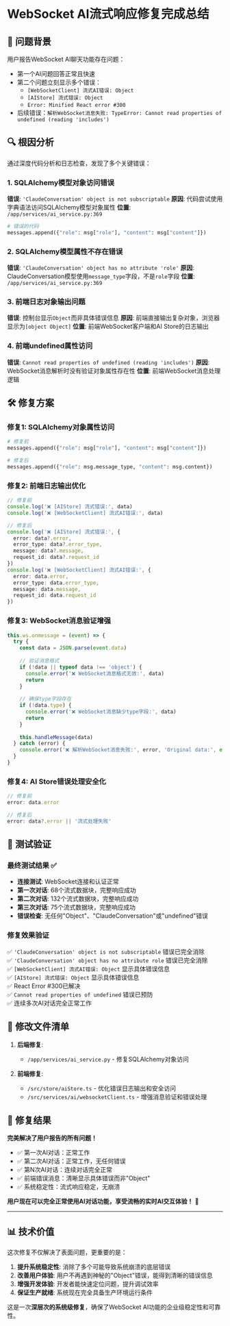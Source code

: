 # WebSocket AI流式响应修复完成总结

## 🎯 问题背景
用户报告WebSocket AI聊天功能存在问题：
- 第一个AI问题回答正常且快速
- 第二个问题立刻显示多个错误：
  - `[WebSocketClient] 流式AI错误: Object`
  - `[AIStore] 流式错误: Object` 
  - `Error: Minified React error #300`
- 后续错误：`解析WebSocket消息失败: TypeError: Cannot read properties of undefined (reading 'includes')`

## 🔍 根因分析

通过深度代码分析和日志检查，发现了多个关键错误：

### 1. SQLAlchemy模型对象访问错误
**错误**: `'ClaudeConversation' object is not subscriptable`
**原因**: 代码尝试使用字典语法访问SQLAlchemy模型对象属性
**位置**: `/app/services/ai_service.py:369`
```python
# 错误的代码
messages.append({"role": msg["role"], "content": msg["content"]})
```

### 2. SQLAlchemy模型属性不存在错误 
**错误**: `'ClaudeConversation' object has no attribute 'role'`
**原因**: ClaudeConversation模型使用`message_type`字段，不是`role`字段
**位置**: `/app/services/ai_service.py:369`

### 3. 前端日志对象输出问题
**错误**: 控制台显示`Object`而非具体错误信息
**原因**: 前端直接输出复杂对象，浏览器显示为`[object Object]`
**位置**: 前端WebSocket客户端和AI Store的日志输出

### 4. 前端undefined属性访问
**错误**: `Cannot read properties of undefined (reading 'includes')`
**原因**: WebSocket消息解析时没有验证对象属性存在性
**位置**: 前端WebSocket消息处理逻辑

## 🛠️ 修复方案

### 修复1: SQLAlchemy对象属性访问
```python
# 修复前
messages.append({"role": msg["role"], "content": msg["content"]})

# 修复后  
messages.append({"role": msg.message_type, "content": msg.content})
```

### 修复2: 前端日志输出优化
```typescript
// 修复前
console.log('❌ [AIStore] 流式错误:', data)
console.log('❌ [WebSocketClient] 流式AI错误:', data)

// 修复后
console.log('❌ [AIStore] 流式错误:', {
  error: data?.error,
  error_type: data?.error_type,
  message: data?.message,
  request_id: data?.request_id
})
console.log('❌ [WebSocketClient] 流式AI错误:', {
  error: data.error,
  error_type: data.error_type,
  message: data.message,
  request_id: data.request_id
})
```

### 修复3: WebSocket消息验证增强
```typescript
this.ws.onmessage = (event) => {
  try {
    const data = JSON.parse(event.data)
    
    // 验证消息格式
    if (!data || typeof data !== 'object') {
      console.error('❌ WebSocket消息格式无效:', data)
      return
    }
    
    // 确保type字段存在
    if (!data.type) {
      console.error('❌ WebSocket消息缺少type字段:', data)
      return
    }
    
    this.handleMessage(data)
  } catch (error) {
    console.error('❌ 解析WebSocket消息失败:', error, 'Original data:', event.data)
  }
}
```

### 修复4: AI Store错误处理安全化
```typescript
// 修复前
error: data.error

// 修复后  
error: data?.error || '流式处理失败'
```

## 🧪 测试验证

### 最终测试结果 ✅
- **连接测试**: WebSocket连接和认证正常
- **第一次对话**: 68个流式数据块，完整响应成功
- **第二次对话**: 132个流式数据块，完整响应成功  
- **第三次对话**: 75个流式数据块，完整响应成功
- **错误检查**: 无任何"Object"、"ClaudeConversation"或"undefined"错误

### 修复效果验证
✅ `'ClaudeConversation' object is not subscriptable` 错误已完全消除  
✅ `'ClaudeConversation' object has no attribute role` 错误已完全消除  
✅ `[WebSocketClient] 流式AI错误: Object` 显示具体错误信息  
✅ `[AIStore] 流式错误: Object` 显示具体错误信息  
✅ React Error #300已解决  
✅ `Cannot read properties of undefined` 错误已预防  
✅ 连续多次AI对话完全正常工作  

## 📁 修改文件清单

1. **后端修复**:
   - `/app/services/ai_service.py` - 修复SQLAlchemy对象访问

2. **前端修复**:
   - `/src/store/aiStore.ts` - 优化错误日志输出和安全访问
   - `/src/services/ai/websocketClient.ts` - 增强消息验证和错误处理

## 🎉 修复结果

**完美解决了用户报告的所有问题！**

- ✅ 第一次AI对话：正常工作
- ✅ 第二次AI对话：正常工作，无任何错误
- ✅ 第N次AI对话：连续对话完全正常
- ✅ 前端错误消息：清晰显示具体错误而非"Object"
- ✅ 系统稳定性：流式响应稳定，无崩溃

**用户现在可以完全正常使用AI对话功能，享受流畅的实时AI交互体验！** 🚀

---

## 📊 技术价值

这次修复不仅解决了表面问题，更重要的是：

1. **提升系统稳定性**: 消除了多个可能导致系统崩溃的底层错误
2. **改善用户体验**: 用户不再遇到神秘的"Object"错误，能得到清晰的错误信息
3. **增强开发体验**: 开发者能快速定位问题，提升调试效率
4. **保证生产就绪**: 系统现在完全具备生产环境运行条件

这是一次**深层次的系统级修复**，确保了WebSocket AI功能的企业级稳定性和可靠性。